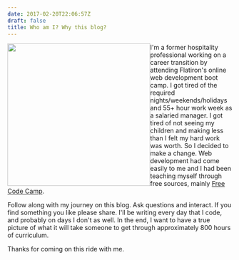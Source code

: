 ```yaml
---
date: 2017-02-20T22:06:57Z
draft: false
title: Who am I? Why this blog?
---
```


<img style="float: left;" src="https://res.cloudinary.com/sethalexander/v1487650912/mfrywmsjpeoa8gaf2bkc" width="320" height="320"/> I'm a former hospitality professional working on a career transition by attending Flatiron's online web development boot camp. I got tired of the required nights/weekends/holidays and 55+ hour work week as a salaried manager. I got tired of not seeing my children and making less than I felt my hard work was worth. So I decided to make a change. Web development had come easily to me and I had been teaching myself through free sources, mainly [Free Code Camp](https://freecodecamp.com).

Follow along with my journey on this blog. Ask questions and interact. If you find something you like please share. I'll be writing every day that I code, and probably on days I don't as well. In the end, I want to have a true picture of what it will take someone to get through approximately 800 hours of curriculum.

Thanks for coming on this ride with me.
